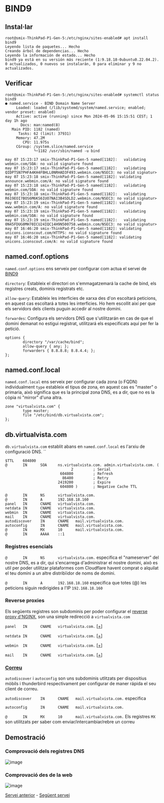 # BIND9
## Instal·lar
```console
root@smix-ThinkPad-P1-Gen-5:/etc/nginx/sites-enabled# apt install bind9
Leyendo lista de paquetes... Hecho
Creando árbol de dependencias... Hecho
Leyendo la información de estado... Hecho
bind9 ya está en su versión más reciente (1:9.18.18-0ubuntu0.22.04.2).
0 actualizados, 0 nuevos se instalarán, 0 para eliminar y 9 no actualizados.
```

## Verificar
```console
root@smix-ThinkPad-P1-Gen-5:/etc/nginx/sites-enabled# systemctl status bind9
● named.service - BIND Domain Name Server
     Loaded: loaded (/lib/systemd/system/named.service; enabled; vendor preset: enabled)
     Active: active (running) since Mon 2024-05-06 15:15:51 CEST; 1 day 1h ago
       Docs: man:named(8)
   Main PID: 1182 (named)
      Tasks: 62 (limit: 37931)
     Memory: 47.2M
        CPU: 11.975s
     CGroup: /system.slice/named.service
             └─1182 /usr/sbin/named -u bind

may 07 15:23:17 smix-ThinkPad-P1-Gen-5 named[1182]:   validating webmin.com/SOA: no valid signature found
may 07 15:23:17 smix-ThinkPad-P1-Gen-5 named[1182]:   validating QIDPTSN7PHFA4KH4FBHLL0NRHAD3F493.webmin.com/NSEC3: no valid signatur>
may 07 15:23:18 smix-ThinkPad-P1-Gen-5 named[1182]: validating announce.webmin.com/A: no valid signature found
may 07 15:23:18 smix-ThinkPad-P1-Gen-5 named[1182]:   validating webmin.com/SOA: no valid signature found
may 07 15:23:18 smix-ThinkPad-P1-Gen-5 named[1182]:   validating R619EOI7BOS6M6KS6IUO7NAI3B4SDLD2.webmin.com/NSEC3: no valid signatur>
may 07 15:23:19 smix-ThinkPad-P1-Gen-5 named[1182]: validating www.webmin.com/A: no valid signature found
may 07 15:23:19 smix-ThinkPad-P1-Gen-5 named[1182]:   validating webmin.com/SOA: no valid signature found
may 07 15:23:19 smix-ThinkPad-P1-Gen-5 named[1182]:   validating 0N45FDUG0MH70ICU24IQC14H9N500758.webmin.com/NSEC3: no valid signatur>
may 07 16:46:20 smix-ThinkPad-P1-Gen-5 named[1182]: validating unicons.iconscout.com/HTTPS: no valid signature found
may 07 16:46:20 smix-ThinkPad-P1-Gen-5 named[1182]: validating unicons.iconscout.com/A: no valid signature found
```

## named.conf.options
`named.conf.options` ens serveix per configurar com actua el servei de [BIND9](https://github.com/Proyecto-Sintesi/configs/tree/main/etc/bind)

`directory`: Estableix el directori on s'emmagatzemará la cache de bind, els registres creats, dominis registrats etc.

`allow-query`: Estableix les interficies de xarxa des d'on escoltará peticions, en aquest cas escoltará a totes les interficies. Ho hem escollit així per que els servidors dels clients puguin accedir al nostre domini.

`forwardes`: Configura els servidors DNS que s'utilitzarán en cas de que el domini demanat no estigui registrat, utilitzará els especificats aquí per fer la petició.

```bind
options {
        directory "/var/cache/bind";
        allow-query { any; };
        forwarders { 8.8.8.8; 8.8.4.4; };
};
```

## named.conf.local
`named.conf.local` ens serveix per configurar cada zona (o FQDN) individualment
`type` estableix el tipus de zona, en aquest cas es "master" o primaria, això significa que es la principal zona DNS, es a dir, que no es la còpia ni "mirror" d'una altra.
```bind
zone "virtualvista.com" {
        type master;
        file "/etc/bind/db.virtualvista.com";
};
```

## db.virtualvista.com
`db.virtualvista.com` establit abans en `named.conf.local` es l'arxiu de configuració DNS.
``
```bind
$TTL    604800
@       IN      SOA     ns.virtualvista.com. admin.virtualvista.com. (
                              2         ; Serial
                         604800         ; Refresh
                          86400         ; Retry
                        2419200         ; Expire
                         604800 )       ; Negative Cache TTL

@       IN      NS      virtualvista.com.
@       IN      A       192.168.18.160
panel   IN      CNAME   virtualvista.com.
netdata IN      CNAME   virtualvista.com.
webmin  IN      CNAME   virtualvista.com.
mail    IN      CNAME   virtualvista.com.
autodiscover    IN      CNAME   mail.virtualvista.com.
autoconfig      IN      CNAME   mail.virtualvista.com.
@       IN      MX      10      mail.virtualvista.com.
@       IN      AAAA    ::1
```

### Registres esencials
`@       IN      NS      virtualvista.com.` especifica el "nameserver" del nostre DNS, es a dir, qui s'encarrega d'administrar el nostre domini, això es util per poder utilitzar plataformes com Cloudflare havent comprat o alquilat el teu domini a un altre distribïidor de noms de domini.

`@       IN      A       192.168.18.160` especifica que totes (@) les peticions siguin redirigides a l'IP `192.168.18.160`

### Reverse proxies
Els següents registres son subdominis per poder configurar el [reverse proxy d'NGINX](https://github.com/Proyecto-Sintesi/configs/blob/main/etc/nginx/sites-enabled/virtualvista.com.conf), son una simple redirecció a `virtualvista.com`

`panel   IN      CNAME   virtualvista.com.` [[+](https://github.com/Proyecto-Sintesi/configs/blob/main/etc/nginx/sites-enabled/pterodactyl.conf)]

`netdata IN      CNAME   virtualvista.com.` [[+](https://github.com/Proyecto-Sintesi/configs/blob/main/etc/nginx/sites-enabled/netdata.virtualvista.com.conf)]

`webmin  IN      CNAME   virtualvista.com.` [[+](https://github.com/Proyecto-Sintesi/configs/blob/main/etc/nginx/sites-enabled/webmin.virtualvista.com.conf)]

`mail    IN      CNAME   virtualvista.com.` [[+](https://github.com/Proyecto-Sintesi/configs/blob/main/etc/nginx/sites-enabled/mailcow.conf)]

### [Correu](https://github.com/Proyecto-Sintesi/configs/tree/main/etc/mailcow)
`autodiscover` i `autoconfig` son uns subdominis utlitzats per dispositius mòbils i thunderbird respectivament per configurar de maner rápida el seu client de correu.

`autodiscover    IN      CNAME   mail.virtualvista.com.` especifica 

`autoconfig      IN      CNAME   mail.virtualvista.com.`

`@       IN      MX      10      mail.virtualvista.com.` Els registres `MX` son utilitzats per saber com enviar/intercambiar/rebre un correu

## Demostració
### Comprovació dels registres DNS
![image](https://github.com/Proyecto-Sintesi/configs/assets/122394285/f1f6e869-c290-4ef3-a860-270ee082ce81)

### Comprovació des de la web
![image](https://github.com/Proyecto-Sintesi/configs/assets/122394285/5e8ac630-61d7-4077-a535-baca2c3becf0)

<p><a href="https://github.com/Proyecto-Sintesi/configs/tree/main/etc/vsftpd">Servei anterior</a> - <a href="https://github.com/Proyecto-Sintesi/configs/tree/main/etc/nginx/sites-enabled">Següent servei</a></p>

